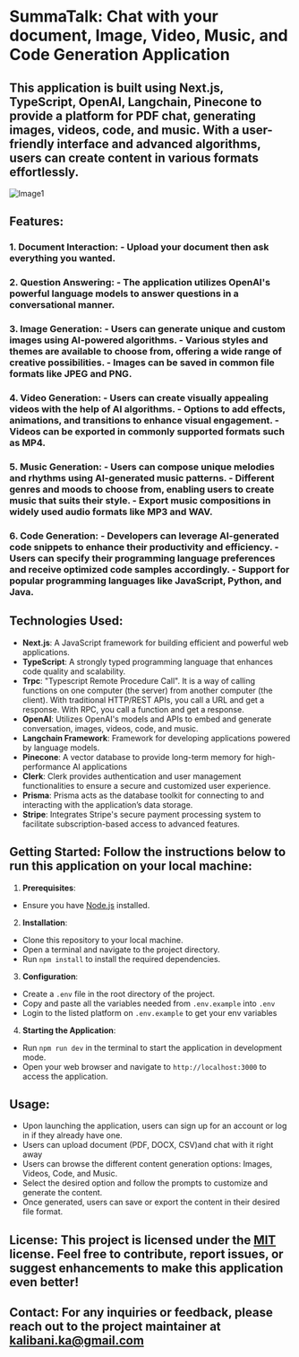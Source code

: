 # SummaTalk: Chat with your document, Image, Video, Music, and Code Generation Application

## This application is built using Next.js, TypeScript, OpenAI, Langchain, Pinecone to provide a platform for PDF chat, generating images, videos, code, and music. With a user-friendly interface and advanced algorithms, users can create content in various formats effortlessly.

![Image1](https://github.com/kalibani/Genio/blob/main/public/Screenshot-project.png)

## Features:

### 1. Document Interaction: - Upload your document then ask everything you wanted.

### 2. Question Answering: - The application utilizes OpenAI's powerful language models to answer questions in a conversational manner.

### 3. Image Generation: - Users can generate unique and custom images using AI-powered algorithms. - Various styles and themes are available to choose from, offering a wide range of creative possibilities. - Images can be saved in common file formats like JPEG and PNG.

### 4. Video Generation: - Users can create visually appealing videos with the help of AI algorithms. - Options to add effects, animations, and transitions to enhance visual engagement. - Videos can be exported in commonly supported formats such as MP4.

### 5. Music Generation: - Users can compose unique melodies and rhythms using AI-generated music patterns. - Different genres and moods to choose from, enabling users to create music that suits their style. - Export music compositions in widely used audio formats like MP3 and WAV.

### 6. Code Generation: - Developers can leverage AI-generated code snippets to enhance their productivity and efficiency. - Users can specify their programming language preferences and receive optimized code samples accordingly. - Support for popular programming languages like JavaScript, Python, and Java.

## Technologies Used:

- **Next.js**: A JavaScript framework for building efficient and powerful web applications.
- **TypeScript**: A strongly typed programming language that enhances code quality and scalability.
- **Trpc**: "Typescript Remote Procedure Call". It is a way of calling functions on one computer (the server) from another computer (the client). With traditional HTTP/REST APIs, you call a URL and get a response. With RPC, you call a function and get a response.
- **OpenAI**: Utilizes OpenAI's models and APIs to embed and generate conversation, images, videos, code, and music.
- **Langchain Framework**: Framework for developing applications powered by language models.
- **Pinecone**: A vector database to provide long-term memory for high-performance AI applications
- **Clerk**: Clerk provides authentication and user management functionalities to ensure a secure and customized user experience.
- **Prisma**: Prisma acts as the database toolkit for connecting to and interacting with the application’s data storage.
- **Stripe**: Integrates Stripe's secure payment processing system to facilitate subscription-based access to advanced features.

## Getting Started: Follow the instructions below to run this application on your local machine:

1. **Prerequisites**:

- Ensure you have [Node.js](https://nodejs.org) installed.

2. **Installation**:

- Clone this repository to your local machine.
- Open a terminal and navigate to the project directory.
- Run `npm install` to install the required dependencies.

3. **Configuration**:

- Create a `.env` file in the root directory of the project.
- Copy and paste all the variables needed from `.env.example` into `.env`
- Login to the listed platform on `.env.example` to get your env variables

4. **Starting the Application**:

- Run `npm run dev` in the terminal to start the application in development mode.
- Open your web browser and navigate to `http://localhost:3000` to access the application.

## Usage:

- Upon launching the application, users can sign up for an account or log in if they already have one.
- Users can upload document (PDF, DOCX, CSV)and chat with it right away
- Users can browse the different content generation options: Images, Videos, Code, and Music.
- Select the desired option and follow the prompts to customize and generate the content.
- Once generated, users can save or export the content in their desired file format.

## License: This project is licensed under the [MIT](LICENSE) license. Feel free to contribute, report issues, or suggest enhancements to make this application even better!

## Contact: For any inquiries or feedback, please reach out to the project maintainer at [kalibani.ka@gmail.com](maito:kalibani.ka@gmail.com)
